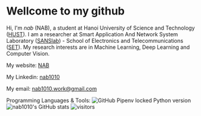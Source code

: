 # Wellcome to my github
Hi, I'm _nab_ (NAB), a student at Hanoi University of Science and Technology ([HUST](https://www.hust.edu.vn/)). I am a researcher at Smart Application And Network System Laboratory ([SANSlab](https://sanslab.vn/)) - School of Electronics and Telecommunications ([SET](http://set.hust.edu.vn/)). My research interests are in Machine Learning, Deep Learning and Computer Vision.

My website: [NAB](https://nabblog.me/)

My Linkedin: [nab1010](https://www.linkedin.com/in/nab1010/)

My email: [nab1010.work@gmail.com](MAILTO:nab1010.work@gmail.com)


Programming Languages & Tools: ![GitHub Pipenv locked Python version](https://img.shields.io/github/pipenv/locked/python-version/nab1010/nab1010?logo=python&style=flat-square)
![nab1010's GitHub stats](https://github-readme-stats.vercel.app/api?username=nab1010&show_icons=true&theme=radical)
![visitors](https://visitor-badge.glitch.me/badge?page_id=nab1010&left_color=green&right_color=red)
